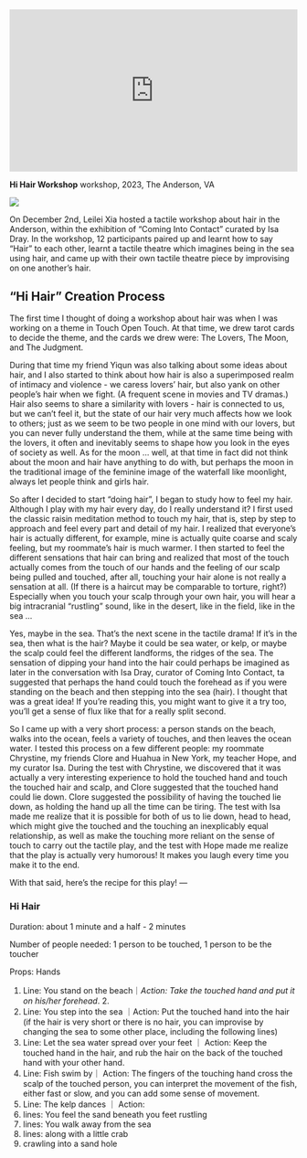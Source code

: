 

<div style="padding:56.25% 0 0 0;position:relative;"><iframe src="https://www.youtube.com/embed/bg0-VrNOGHo?si=bSHAj__CA8-GU1DY" style="position:absolute;top:0;left:0;width:100%;height:100%;" frameborder="0" allow="autoplay; fullscreen; picture-in-picture" allowfullscreen></iframe></div>

**Hi Hair Workshop**
workshop, 2023, The Anderson, VA

![](https://files.catbox.moe/tb0aft.jpeg)

On December 2nd, Leilei Xia hosted a tactile workshop about hair in the Anderson, within the exhibition of “Coming Into Contact” curated by Isa Dray. In the workshop, 12 participants paired up and learnt how to say “Hair” to each other, learnt a tactile theatre which imagines being in the sea using hair, and came up with their own tactile theatre piece by improvising on one another’s hair.


## “Hi Hair” Creation Process

The first time I thought of doing a workshop about hair was when I was working on a theme in Touch Open Touch. At that time, we drew tarot cards to decide the theme, and the cards we drew were: The Lovers, The Moon, and The Judgment. 

During that time my friend Yiqun was also talking about some ideas about hair,  and I also started to think about how hair is also a superimposed realm of intimacy and violence - we caress lovers’ hair, but also yank on other people’s hair when we fight. (A frequent scene in movies and TV dramas.) Hair also seems to share a similarity with lovers - hair is connected to us, but we can’t feel it, but the state of our hair very much affects how we look to others; just as we seem to be two people in one mind with our lovers, but you can never fully understand the them, while at the same time being with the lovers, it often and inevitably seems to shape how you look in the eyes of society as well. As for the moon … well, at that time in fact did not think about the moon and hair have anything to do with, but perhaps the moon in the traditional image of the feminine image of the waterfall like moonlight, always let people think and girls hair.

So after I decided to start “doing hair”, I began to study how to feel my hair. Although I play with my hair every day, do I really understand it? I first used the classic raisin meditation method to touch my hair, that is, step by step to approach and feel every part and detail of my hair. I realized that everyone’s hair is actually different, for example, mine is actually quite coarse and scaly feeling, but my roommate’s hair is much warmer. I then started to feel the different sensations that hair can bring and realized that most of the touch actually comes from the touch of our hands and the feeling of our scalp being pulled and touched, after all, touching your hair alone is not really a sensation at all. (If there is a haircut may be comparable to torture, right?) Especially when you touch your scalp through your own hair, you will hear a big intracranial “rustling” sound, like in the desert, like in the field, like in the sea …

Yes, maybe in the sea. That’s the next scene in the tactile drama! If it’s in the sea, then what is the hair? Maybe it could be sea water, or kelp, or maybe the scalp could feel the different landforms, the ridges of the sea. The sensation of dipping your hand into the hair could perhaps be imagined as later in the conversation with Isa Dray, curator of Coming Into Contact, ta suggested that perhaps the hand could touch the forehead as if you were standing on the beach and then stepping into the sea (hair). I thought that was a great idea! If you’re reading this, you might want to give it a try too, you’ll get a sense of flux like that for a really split second.

So I came up with a very short process: a person stands on the beach, walks into the ocean, feels a variety of touches, and then leaves the ocean water. I tested this process on a few different people: my roommate Chrystine, my friends Clore and Huahua in New York, my teacher Hope, and my curator Isa. During the test with Chrystine, we discovered that it was actually a very interesting experience to hold the touched hand and touch the touched hair and scalp, and Clore suggested that the touched hand could lie down. Clore suggested the possibility of having the touched lie down, as holding the hand up all the time can be tiring. The test with Isa made me realize that it is possible for both of us to lie down, head to head, which might give the touched and the touching an inexplicably equal relationship, as well as make the touching more reliant on the sense of touch to carry out the tactile play, and the test with Hope made me realize that the play is actually very humorous! It makes you laugh every time you make it to the end.

With that said, here’s the recipe for this play! —

### Hi Hair

Duration: about 1 minute and a half - 2 minutes

Number of people needed: 1 person to be touched, 1 person to be the toucher

Props: Hands

1. Line: You stand on the beach｜_Action: Take the touched hand and put it on his/her forehead_. 2.
2. Line: You step into the sea ｜Action: Put the touched hand into the hair (if the hair is very short or there is no hair, you can improvise by changing the sea to some other place, including the following lines)
3. Line: Let the sea water spread over your feet ｜ Action: Keep the touched hand in the hair, and rub the hair on the back of the touched hand with your other hand.
4. Line: Fish swim by｜ Action: The fingers of the touching hand cross the scalp of the touched person, you can interpret the movement of the fish, either fast or slow, and you can add some sense of movement.
5. Line: The kelp dances ｜ Action:
6. lines: You feel the sand beneath you feet rustling
7. lines: You walk away from the sea
8. lines: along with a little crab
9. crawling into a sand hole